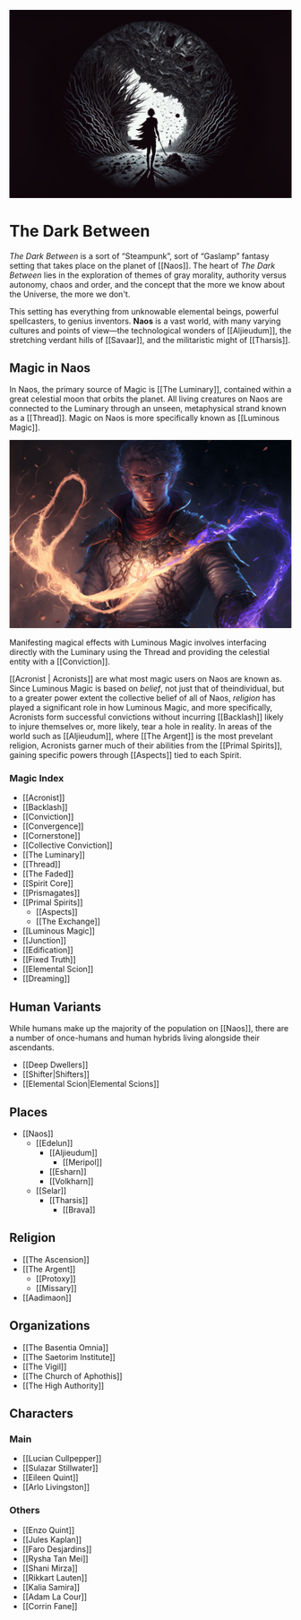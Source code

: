 ![The Dark Between|500](./images/Morne_he_Dark_Between_the_void_between_realms_vantablack_planet_a58cae09-c2ef-4fa9-acb6-f5d7f8394b30.png "center horizontal")

# The Dark Between

*The Dark Between* is a sort of “Steampunk”, sort of “Gaslamp” fantasy setting that takes place on the planet of [[Naos]]. The heart of *The Dark Between* lies in the exploration of themes of gray morality, authority versus autonomy, chaos and order, and the concept that the more we know about the Universe, the more we don't.

This setting has everything from unknowable elemental beings, powerful spellcasters, to genius inventors. **Naos** is a vast world, with many varying cultures and points of view—the technological wonders of [[Aljieudum]], the stretching verdant hills of [[Savaar]], and the militaristic might of [[Tharsis]].

## Magic in Naos

In Naos, the primary source of Magic is [[The Luminary]], contained within a great celestial moon that orbits the planet. All living creatures on Naos are connected to the Luminary through an unseen, metaphysical strand known as a [[Thread]]. Magic on Naos is more specifically known as [[Luminous Magic]].

![thread|400](./images/Morne_a_young_mage_and_ethereal_rope_made_of_light_coming_from__230452e4-1d1e-4525-a060-724e16d1d24a.png "right center horizontal")


Manifesting magical effects with Luminous Magic involves interfacing directly with the Luminary using the Thread and providing the celestial entity with a [[Conviction]].

[[Acronist | Acronists]] are what most magic users on Naos are known as. Since Luminous Magic is based on *belief*, not just that of theindividual, but to a greater power extent the collective belief of all of Naos, *religion* has played a significant role in how Luminous Magic, and more specifically, Acronists form successful convictions without incurring [[Backlash]] likely to injure themselves or, more likely, tear a hole in reality. In areas of the world such as [[Aljieudum]], where [[The Argent]] is the most prevelant religion, Acronists garner much of their abilities from the [[Primal Spirits]], gaining specific powers through [[Aspects]] tied to each Spirit.

### Magic Index

- [[Acronist]]
- [[Backlash]]
- [[Conviction]]
- [[Convergence]]
- [[Cornerstone]]
- [[Collective Conviction]]
- [[The Luminary]]
- [[Thread]]
- [[The Faded]]
- [[Spirit Core]]
- [[Prismagates]]
- [[Primal Spirits]]
  - [[Aspects]]
  - [[The Exchange]]
- [[Luminous Magic]]
- [[Junction]]
- [[Edification]]
- [[Fixed Truth]]
- [[Elemental Scion]]
- [[Dreaming]]

## Human Variants

While humans make up the majority of the population on [[Naos]], there are a number of once-humans and human hybrids living alongside their ascendants.

- [[Deep Dwellers]]
- [[Shifter|Shifters]]
- [[Elemental Scion|Elemental Scions]]

## Places

- [[Naos]]
  - [[Edelun]]
    - [[Aljieudum]]
      - [[Meripol]]
    - [[Esharn]]
    - [[Volkharn]]
  - [[Selar]]
    - [[Tharsis]]
      - [[Brava]]

## Religion

- [[The Ascension]]
- [[The Argent]]
  - [[Protoxy]]
  - [[Missary]]
- [[Aadimaon]]

## Organizations

- [[The Basentia Omnia]]
- [[The Saetorim Institute]]
- [[The Vigil]]
- [[The Church of Aphothis]]
- [[The High Authority]]

## Characters

### Main
- [[Lucian Cullpepper]]
- [[Sulazar Stillwater]]
- [[Eileen Quint]]
- [[Arlo Livingston]]

### Others
- [[Enzo Quint]]
- [[Jules Kaplan]]
- [[Faro Desjardins]]
- [[Rysha Tan Mei]]
- [[Shani Mirza]]
- [[Rikkart Lauten]]
- [[Kalia Samira]]
- [[Adam La Cour]]
- [[Corrin Fane]]